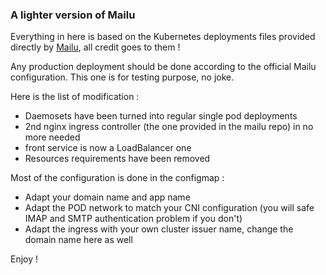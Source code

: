 ### A lighter version of Mailu

Everything in here is based on the Kubernetes deployments files provided directly by [Mailu](https://mailu.io/master/kubernetes/mailu/index.html), all credit goes to them !

Any production deployment should be done according to the official Mailu configuration. This one is for testing purpose, no joke.

Here is the list of modification :
 * Daemosets have been turned into regular single pod deployments
 * 2nd nginx ingress controller (the one provided in the mailu repo) in no more needed
 * front service is now a LoadBalancer one
 * Resources requirements have been removed

Most of the configuration is done in the configmap :
 * Adapt your domain name and app name
 * Adapt the POD network to match your CNI configuration (you will safe IMAP and SMTP authentication problem if you don't)
 * Adapt the ingress with your own cluster issuer name, change the domain name here as well

Enjoy !

